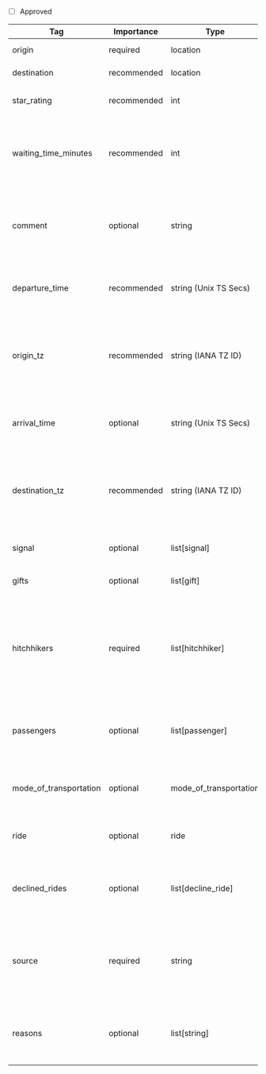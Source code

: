 - [ ] Approved


| Tag                  | Importance   | Type                | Description                                                                                                         | Enum           | Example |
|----------------------|--------------|---------------------|---------------------------------------------------------------------------------------------------------------------|----------------|---------|
| origin                | required  | location            | Starting location of the hitchhiking ride.                                                                             |                |
| destination          | recommended  | location            | Destination of the hitchhiking ride.                                                                                |                |
| star_rating          | recommended  | int                 | Very subjective rating of the spot where the ride started.                                                          | 1, 2, 3, 4, 5  |
| waiting_time_minutes | recommended  | int                 | Positive integer indicating the timespan from when rides were first solicited until the hitchhiker got their ride.  |                |
| comment              | optional  | string              | Any free-form comment about the starting location, destination or the entire ride. Preferrably in English language.                                 |                |
| departure_time           | recommended  | string (Unix TS Secs)  | Departure time when the ride started from `origin` in UTC timestamp (seconds) format.                |                |
| origin_tz           | recommended  | string (IANA TZ ID)  |  IANA Timezone ID of the origin (e.g., "America/New_York") for accurate local time display. Required if `departure_time` is present.              |                |
| arrival_time         | optional  | string (Unix TS Secs)  | Arrival time when the ride ended in `destination` in UTC timestamp (seconds) format.|                |
| destination_tz           | recommended  | string (IANA TZ ID)  |  IANA Timezone ID of the destination (e.g., "America/New_York") for accurate local time display. Required if `arrival_time` is present.          |                |
| signal               | optional  | list[signal]            | Information about the method used to get the ride                                                                   |                |
| gifts                 | optional  | list[gift]          | Possible gift that the hitchhiker received from the passengers.                                                     |                |
| hitchhikers          | required  | list[hitchhiker]        | Most often a description of a solo-hitchhiker but also caters for couples or groups of hitchhikers. To convey not more than the number of hitchhikers use empty `person` objects.                |                |
| passengers           | optional  | list[passenger]     | List of passengers in the vehicle not including the hitchhiker, putting specific emphasize on the driver.           |                |
| mode_of_transportation              | optional  | mode_of_transportation    | Information about the vehicle that was used for the ride. In rarer cases this could be a plane or boat as well.           |                |
| ride                 | optional  | ride                | Information about the ride of the car beyond the hitchhiker's ride.                                                 |                |
| declined_rides       | optional  | list[decline_ride]  | Information about rides that were offered to the hitchhiker but that were declined by the them.                     |                |
| source       | required  | string  | Source of this record by URL of the application. Or "private" if the records stem from an independently and individually collected source.               |                |https://hitchwiki.org
| reasons       | optional  | list[string]  | Reason for the hitchhiking ride.        | commute, holiday, sport, financial, social_exchange, cultural_exchange, recreational, environmental             |[holiday, financial, cultural_exchange]
